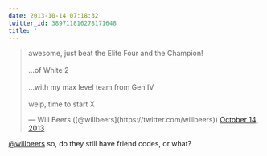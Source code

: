 ```yaml
---
date: 2013-10-14 07:18:32
twitter_id: 389711816278171648
title: ''
---
```


<blockquote class="twitter-tweet"><p lang="en" dir="ltr">awesome, just beat the Elite Four and the Champion!<br><br>...of White 2<br><br>...with my max level team from Gen IV<br><br>welp, time to start X</p>&mdash; Will Beers ([@willbeers](https://twitter.com/willbeers)) <a href="https://twitter.com/willbeers/status/389579199780245504?ref_src=twsrc%5Etfw">October 14, 2013</a></blockquote>
<script async src="https://platform.twitter.com/widgets.js" charset="utf-8"></script>

[@willbeers](https://twitter.com/willbeers) so, do they still have friend codes, or what?
